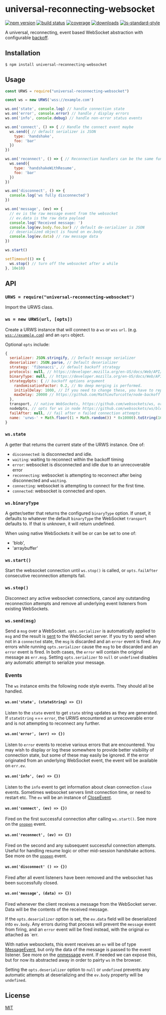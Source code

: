 # universal-reconnecting-websocket
[![npm version][npmimg]][npm] [![build status][travisimg]][travis] [![coverage][coverallsimg]][coveralls]
[![downloads][downloadsimg]][downloads] [![js-standard-style][standardimg]][standard]

A universal, reconnecting, event based WebSocket abstraction with configurable [backoff][backoff].

## Installation

```console
$ npm install universal-reconnecting-websocket
```

## Usage

```js
const URWS = require("universal-reconnecting-websocket")

const ws = new URWS('wss://example.com')

ws.on('state', console.log) // handle connection state
ws.on('error', console.error) // handle / display errors
ws.on('info', console.debug) // handle non-error status events

ws.on('connect', () => { // Handle the connect event maybe
  ws.send({ // default serializer is JSON
    type: 'handshake',
    foo: 'bar'
  })
})

ws.on('reconnect', () => { // Reconnection handlers can be the same function or a separate function
  ws.send({
    type: 'handshakeWithResume',
    foo: 'bar'
  })
})

ws.on('disconnect', () => {
  console.log('ws fully disconnected')
})

ws.on('message', (ev) => {
  // ev is the raw message event from the websocket
  // ev.data is the raw data payload
  console.log('Received message: ')
  console.log(ev.body.foo.bar) // default de-serializer is JSON
  // deserialized object is found on ev.body
  console.log(ev.data) // raw message data
})

ws.start()

setTimeout(() => {
  ws.stop() // turn off the websocket after a while
}, 10e10)
```

## API

### `URWS = require("universal-reconnecting-websocket")`

Import the URWS class.

### `ws = new URWS(url, [opts])`

Create a URWS instance that will connect to a `ws` or `wss` `url`.  (e.g. [`wss://example.com`](https://developer.mozilla.org/en-US/docs/Web/API/WebSocket/WebSocket)) and an `opts` object.

Optional `opts` include:

```js
{
  serializer: JSON.stringify, // Default message serializer
  deserializer: JSON.parse, // Default deserializer
  strategy: 'fibonacci', // default backoff strategy
  protocols: null, // https://developer.mozilla.org/en-US/docs/Web/API/WebSocket/WebSocket
  binaryType: null, // https://developer.mozilla.org/en-US/docs/Web/API/WebSocket/binaryType
  strategyOpts: { // backoff options argument
    randomisationFactor: 0.2, // No deep merging is performed.
    initialDelay: 1000, // If you need to change these, you have to repass the whole object
    maxDelay: 20000 // https://github.com/MathieuTurcotte/node-backoff
  },
  transport, // native WebSockets, https://github.com/websockets/ws, or pass in your own
  nodeOpts, // opts for ws in node https://github.com/websockets/ws/blob/master/doc/ws.md#new-websocketaddress-protocols-options
  failAfter: null, // fail after n failed connection attempts
  name: 'urws-' + Math.floor((1 + Math.random()) * 0x10000).toString(16).substring(1) // name timing events
}
```

### `ws.state`

A getter that returns the current state of the URWS instance.  One of:

- `disconnected`: is disconnected and idle.
- `waiting`: waiting to reconnect within the backoff timing
- `error`: websocket is disconnected and idle due to an unrecoverable error
- `reconnecting`: websocket is attempting to reconnect after being disconnected and `waiting`.
- `connecting`: websocket is attempting to connect for the first time.
- `connected`: websocket is connected and open.

### `ws.binaryType`

A getter/setter that returns the configured `binaryType` option.  If unset, it defaults to whatever the default `binaryType` the WebSocket `transport` defaults to.  If that is unknown, it will return undefined.

When using native WebSockets it will be or can be set to one of:

- 'blob',
- 'arraybuffer'

### `ws.start()`

Start the websocket connection until `ws.stop()` is called, or `opts.failAfter` consecutive reconnection attempts fail.

### `ws.stop()`

Disconnect any active websocket connections, cancel any outstanding reconnection attempts and remove all underlying event listeners from existing WebSockets.

### `ws.send(msg)`

Send a `msg` over a WebSocket.  `opts.serializer` is automatically applied to `msg` and the result is [sent](https://developer.mozilla.org/en-US/docs/Web/API/WebSocket/send) to the WebSocket server.  If you try to send when not in a `connected` state, the `msg` is discarded and an `error` event is fired.  Any errors while running `opts.serializer` cause the `msg` to be discarded and an `error` event is fired.  In both cases, the `error` will contain the original message as `err.msg`.  Setting `opts.serializer` to `null` or `undefined` disables any automatic attempt to serialize your message.

### Events

The `ws` instance emits the following node style events.  They should all be handled.

#### `ws.on('state', (stateString) => {})`

Listen to the `state` event to get `state` string updates as they are generated.  If `stateString` === `error`, the URWS encountered an unrecoverable error and is not attempting to reconnect any further.

#### `ws.on('error', (err) => {})`

Listen to `error` events to receive various errors that are encountered.  You may wish to display or log these somewhere to provide better visibility of connection state, but some of these may easily be ignored.  If the error originated from an underlying WebSocket event, the event will be available on `err.ev`.

#### `ws.on('info', (ev) => {})`

Listen to the `info` event to get information about clean connection `close` events.  Sometimes websocket servers limit connection time, or need to restart etc.  The `ev` will be an instance of [CloseEvent](https://developer.mozilla.org/en-US/docs/Web/API/CloseEvent).

#### `ws.on('connect', (ev) => {})`

Fired on the first successful connection after calling `ws.start()`.  See more on the [`onopen`](https://developer.mozilla.org/en-US/docs/Web/API/WebSocket/onopen) event.

#### `ws.on('reconnect', (ev) => {})`

Fired on the second and any subsequent successful connection attempts.  Useful for handling resume logic or other mid-session handshake actions. See more on the [`onopen`](https://developer.mozilla.org/en-US/docs/Web/API/WebSocket/onopen) event.

#### `ws.on('disconnect' () => {})`

Fired after all event listeners have been removed and the websocket has been successfully closed.

#### `ws.on('message', (data) => {})`

Fired whenever the client receives a message from the WebSocket server.  Data will be the contents of the received message.

If the `opts.deserializer` option is set, the `ev.data` field will be deserialized into `ev.body`.  Any errors during that process will prevent the `message` event from firing, and an `error` event will be fired instead, with the original `ev` attached as `err.

With native websockets, this event receives an `ev` will be of type [MessageEvent](https://developer.mozilla.org/en-US/docs/Web/API/MessageEvent), but only the data of the message is passed to the event listener.  See more on the [onmessage](https://developer.mozilla.org/en-US/docs/Web/API/WebSocket/onmessage) event.  If needed we can expose this, but for now its abstracted away in order to pairty `ws` in the browser.

Setting the `opts.deserializer` option to `null` or `undefined` prevents any automatic attempts at deserializing and the `ev.body` property will be `undefined`.

## License
[MIT](https://tldrlegal.com/license/mit-license)

[stabilityimg]: https://img.shields.io/badge/stability-experimental-orange.svg
[stability]: https://nodejs.org/api/documentation.html#documentation_stability_index
[npmimg]: https://img.shields.io/npm/v/universal-reconnecting-websocket.svg
[npm]: https://npmjs.org/package/universal-reconnecting-websocket
[travisimg]: https://img.shields.io/travis/bcomnes/universal-reconnecting-websocket/master.svg
[travis]: https://travis-ci.org/bcomnes/universal-reconnecting-websocket
[downloadsimg]: https://img.shields.io/npm/dm/universal-reconnecting-websocket.svg
[downloads]: https://npmjs.org/package/universal-reconnecting-websocket
[standardimg]: https://img.shields.io/badge/code%20style-standard-brightgreen.svg
[standard]: https://github.com/feross/standard
[coverallsimg]: https://img.shields.io/coveralls/bcomnes/universal-reconnecting-websocket/master.svg
[coveralls]: https://coveralls.io/github/bcomnes/universal-reconnecting-websocket

[backoff]: https://github.com/MathieuTurcotte/node-backoff#readme
